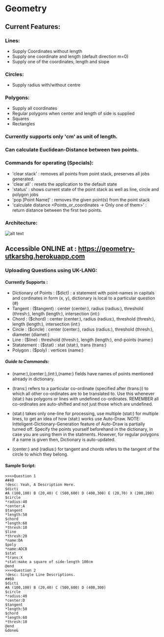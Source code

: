 # Geometry

## Current Features:

### Lines:

* Supply Coordinates without length
* Supply one coordinate and length (default direction m=0)
* Supply one of the coordinates, length and slope

### Circles:

* Supply radius with/without centre

### Polygons:

* Supply all coordinates
* Regular polygons when center and length of side is supplied
* Squares
* Rectangles

### Currently supports only 'cm' as unit of length.

### Can calculate Euclidean-Distance between two points.

### Commands for operating (Specials):
* 'clear stack' : removes all points from point stack, preserves all jobs generated.
* 'clear all' : resets the application to the default state
* 'status' : shows current state of the point stack as well as line, circle and polygon jobs
* 'pop [Point Name]' : removes the given point(s) from the point stack
* 'calculate distance <Points_or_coordinates -> Only  one of them>' : return distance between the first two points.

### Architecture:
![alt text](https://firebasestorage.googleapis.com/v0/b/utkarshgx.appspot.com/o/images%2FGeometry%20New.jpg?alt=media&token=5b3e9747-a134-4e5d-9eda-3d10a9fa8d5b)

## Accessible ONLINE at : https://geometry-utkarshg.herokuapp.com

### Uploading Questions using UK-LANG:

#### Currently Supports :

* Dictionary of Points  : ($dict)       : a statement with point-names in capitals and cordinates in form (x, y), dictionary is local to a particular question (#)
* Tangent               : ($tangent)    : center (center:),     radius (radius:), threshold (thresh:), length (length:), intersection (int:)
* Chord                 : ($chord)      : center (center:),     radius (radius:), threshold (thresh:), length (length:), intersection (int:)
* Circle                : ($circle)     : center (center:),     radius (radius:), threshold (thresh:), diameter (diamet:)
* Line                  : ($line)       : threshold (thresh:),  length (length:), end-points (name:)
* Statatement           : ($stat)       : stat (stat:),         trans (trans:)
* Polygon               : ($poly)       : vertices (name:)

##### Guide to Commands:

* (name:),(center:),(int:),(name:) fields have names of points mentioned already in dictionary.

* (trans:) refers to a particular co-ordinate (specified after (trans:)) to which all other co-ordinates are to be translated to. Use this whenever (stat:) has polygons or lines with undefined co-ordinates. REMEMBER all co-ordinates are auto-shifted and not just those which are undefined.

* (stat:) takes only one-line for processing, use multiple (stat:) for multiple lines, to get an idea of how (stat:) works use Auto-Draw. NOTE: Intteligent-Dictionary-Generation feature of Auto-Draw is partially turned off. Specify the points yourself beforehand in the dictionary, in case you are using them in the statments. However, for regular polygons if a name is given then, Dictionary is auto-updated.

* (center:) and (radius:) for tangent and chords refers to the tangent of the circle to which they belong.

#### Sample Script:
```
>>>>Question 1
##40
!desc: Yeah, A Description Here.
$dicti
#A (100,100) B (20,40) C (500,600) D (400,300) E (20,70) X (200,200)
$circle
*radius:40
*center:A
$tangent
*length:50
$chord
*length:60
*thresh:10
$line
*thresh:20
*name:DA
$poly
*name:ADCB
$stat
*trans:X
*stat:make a square of side-length 100cm
@end
>>>>Question 2
!desc: Single Line Descriptions.
##60
$dicti
#A (100,100) B (20,40) C (500,600) D (400,300)
$circle
*radius:40
*center:D
$tangent
*length:50
$chord
*length:60
*thresh:10
@end
&done&
```

